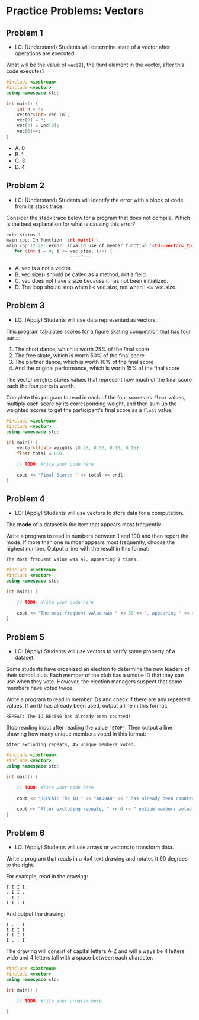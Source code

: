 # Practice Problems: Vectors

## Problem 1

- LO: (Understand) Students will determine state of a vector after operations are executed.

What will be the value of `vec[2]`, the third element in the vector, after this code executes?

```cpp
#include <iostream>
#include <vector>
using namespace std;

int main() {
    int n = 4;
    vector<int> vec (n);
    vec[0] = 3;
    vec[2] = vec[0];
    vec[0]++;
}
```

- A. 0
- B. 1
- C. 3
- D. 4

## Problem 2

- LO: (Understand) Students will identify the error with a block of code from its stack trace.

Consider the stack trace below for a program that does not compile. Which is the best explanation for what is causing this error?

```cpp
exit status 1
main.cpp: In function 'int main()':
main.cpp:12:28: error: invalid use of member function 'std::vector<_Tp, _Alloc>::size_type std::vector<_Tp, _Alloc>::size() const [with _Tp = int; _Alloc = std::allocator<int>; std::vector<_Tp, _Alloc>::size_type = long unsigned int]'
   for (int i = 0; i <= vec.size; i++) {
                        ~~~~^~~~
```

- A. vec is a not a vector.
- B. vec.size() should be called as a method, not a field.
- C. vec does not have a size because it has not been initialized.
- D. The loop should stop when i < vec.size, not when i <= vec.size.

## Problem 3

- LO: (Apply) Students will use data represented as vectors.

This program tabulates scores for a figure skating competition that has four parts:

1. The short dance, which is worth 25% of the final score
2. The free skate, which is worth 50% of the final score
3. The partner dance, which is worth 10% of the final score
4. And the original performance, which is worth 15% of the final score

The vector `weights` stores values that represent how much of the final score each the four parts is worth.

Complete this program to read in each of the four scores as `float` values, multiply each score by its corresponding weight, and then sum up the weighted scores to get the participant's final score as a `float` value.

```cpp
#include <iostream>
#include <vector>
using namespace std;

int main() {
    vector<float> weights {0.25, 0.50, 0.10, 0.15};
    float total = 0.0;

    // TODO: Write your code here

    cout << "Final Score: " << total << endl;
}
```

## Problem 4

- LO: (Apply) Students will use vectors to store data for a computation.

The **mode** of a dataset is the item that appears most frequently.

Write a program to read in numbers between 1 and 100 and then report the mode. If more than one number appears most frequently, choose the highest number. Output a line with the result in this format:

```
The most frequent value was 42, appearing 9 times.
```

```cpp
#include <iostream>
#include <vector>
using namespace std;

int main() {

    // TODO: Write your code here

    cout << "The most frequent value was " << 50 << ", appearing " << 0 << " times." << endl;
}
```

## Problem 5

- LO: (Apply) Students will use vectors to verify some property of a dataset.

Some students have organized an election to determine the new leaders of their school club. Each member of the club has a unique ID that they can use when they vote. However, the election managers suspect that some members have voted twice.

Write a program to read in member IDs and check if there are any repeated values. If an ID has already been used, output a line in this format:

```
REPEAT: The ID BE45N6 has already been counted!
```

Stop reading input after reading the value `"STOP"`. Then output a line showing how many unique members voted in this format:

```
After excluding repeats, 45 unique members voted.
```

```cpp
#include <iostream>
#include <vector>
using namespace std;

int main() {

    // TODO: Write your code here

    cout << "REPEAT: The ID " << "AA00A0" << " has already been counted!" << endl;

    cout << "After excluding repeats, " << 0 << " unique members voted." << endl;
}
```

## Problem 6

- LO: (Apply) Students will use arrays or vectors to transform data.

Write a program that reads in a 4x4 text drawing and rotates it 90 degrees to the right.

For example, read in the drawing:

```
I I I I
. I I .
. I I .
I I I I
```

And output the drawing:

```
I . . I 
I I I I 
I I I I 
I . . I
```

The drawing will consist of capital letters A-Z and will always be 4 letters wide and 4 letters tall with a space between each character. 


```cpp
#include <iostream>
#include <vector>
using namespace std;

int main() {

    // TODO: Write your program here

}
```
